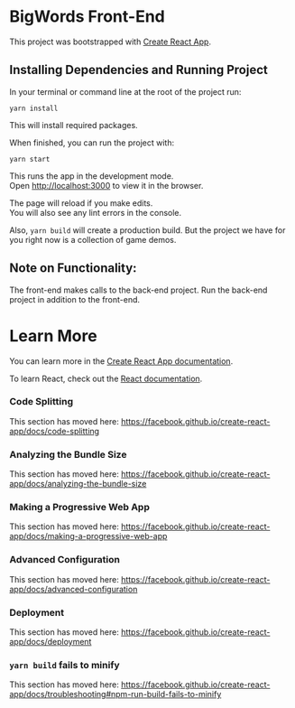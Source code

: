 # BigWords Front-End

This project was bootstrapped with [Create React App](https://github.com/facebook/create-react-app).

## Installing Dependencies and Running Project

In your terminal or command line at the root of the project run:

 `yarn install`

 This will install required packages.

 When finished, you can run the project with:

 `yarn start`

 This runs the app in the development mode.<br />
 Open [http://localhost:3000](http://localhost:3000) to view it in the browser.

 The page will reload if you make edits.<br />
 You will also see any lint errors in the console.

 Also, `yarn build` will create a production build. But the project we have for you right now is a collection of game demos.

 ## Note on Functionality:

 The front-end makes calls to the back-end project. Run the back-end project in addition to the front-end.

# Learn More

You can learn more in the [Create React App documentation](https://facebook.github.io/create-react-app/docs/getting-started).

To learn React, check out the [React documentation](https://reactjs.org/).

### Code Splitting

This section has moved here: https://facebook.github.io/create-react-app/docs/code-splitting

### Analyzing the Bundle Size

This section has moved here: https://facebook.github.io/create-react-app/docs/analyzing-the-bundle-size

### Making a Progressive Web App

This section has moved here: https://facebook.github.io/create-react-app/docs/making-a-progressive-web-app

### Advanced Configuration

This section has moved here: https://facebook.github.io/create-react-app/docs/advanced-configuration

### Deployment

This section has moved here: https://facebook.github.io/create-react-app/docs/deployment

### `yarn build` fails to minify

This section has moved here: https://facebook.github.io/create-react-app/docs/troubleshooting#npm-run-build-fails-to-minify
